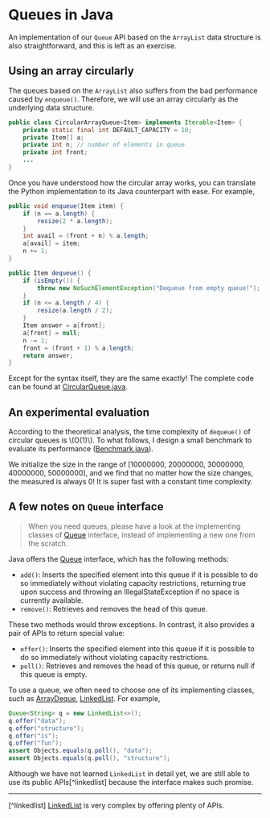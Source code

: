 # Queues in Java
An implementation of our `Queue` API based on the `ArrayList` data structure is also straightforward, and this is left as an exercise.

## Using an array circularly
The queues based on the `ArrayList` also suffers from the bad performance caused by `enqueue()`. Therefore, we will use an array circularly as the underlying data structure.

```java
public class CircularArrayQueue<Item> implements Iterable<Item> {
    private static final int DEFAULT_CAPACITY = 10;
    private Item[] a;
    private int n; // number of elements in queue
    private int front;
    ...
}
```

Once you have understood how the circular array works, you can translate the Python implementation to its Java counterpart with ease. For example,

```java
public void enqueue(Item item) {
    if (n == a.length) {
        resize(2 * a.length);
    }
    int avail = (front + n) % a.length;
    a[avail] = item;
    n += 1;
}
```

```java
public Item dequeue() {
    if (isEmpty()) {
        throw new NoSuchElementException("Dequeue from empty queue!");
    }
    if (n <= a.length / 4) {
        resize(a.length / 2);
    }
    Item answer = a[front];
    a[front] = null;
    n -= 1;
    front = (front + 1) % a.length;
    return answer;
}
```

Except for the syntax itself, they are the same exactly! The complete code can be found at [CircularQueue.java](https://github.com/ChenZhongPu/data-structure-swufe/tree/master/code/java/stack-queue/src/main/java/org/swufe/datastructure/CircularQueue.java).

## An experimental evaluation
According to the theoretical analysis, the time complexity of `dequeue()` of circular queues is \\(O(1)\\). To what follows, I design a small benchmark to evaluate its performance ([Benchmark.java](https://github.com/ChenZhongPu/data-structure-swufe/tree/master/code/java/stack-queue/src/main/java/org/swufe/datastructure/Benchmark.java)).

We initialize the size in the range of [10000000, 20000000, 30000000, 40000000, 50000000], and we find that no matter how the size changes, the measured is always 0! It is super fast with a constant time complexity.


## A few notes on `Queue` interface
> When you need queues, please have a look at the implementing classes of [Queue](https://docs.oracle.com/en/java/javase/11/docs/api/java.base/java/util/Queue.html) interface, instead of implementing a new one from the scratch.

Java offers the [Queue](https://docs.oracle.com/en/java/javase/11/docs/api/java.base/java/util/Queue.html) interface, which has the following methods:

- `add()`: Inserts the specified element into this queue if it is possible to do so immediately without violating capacity restrictions, returning true upon success and throwing an IllegalStateException if no space is currently available.
- `remove()`: Retrieves and removes the head of this queue.

These two methods would throw exceptions. In contrast, it also provides a pair of APIs to return special value:

- `offer()`: Inserts the specified element into this queue if it is possible to do so immediately without violating capacity restrictions.
- `poll()`: Retrieves and removes the head of this queue, or returns null if this queue is empty.

To use a queue, we often need to choose one of its implementing classes, such as [ArrayDeque](https://docs.oracle.com/en/java/javase/11/docs/api/java.base/java/util/ArrayDeque.html), [LinkedList](https://docs.oracle.com/en/java/javase/11/docs/api/java.base/java/util/LinkedList.html). For example,

```java
Queue<String> q = new LinkedList<>();
q.offer("data");
q.offer("structure");
q.offer("is");
q.offer("fun");
assert Objects.equals(q.poll(), "data");
assert Objects.equals(q.poll(), "structure");
```

Although we have not learned `LinkedList` in detail yet, we are still able to use its public APIs[^linkedlist] because the interface makes such promise.

---
[^linkedlist] [LinkedList](https://docs.oracle.com/en/java/javase/11/docs/api/java.base/java/util/LinkedList.html) is very complex by offering plenty of APIs.